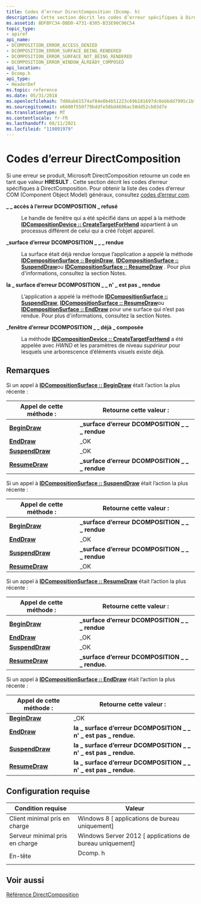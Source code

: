 ```yaml
---
title: Codes d’erreur DirectComposition (Dcomp. h)
description: Cette section décrit les codes d’erreur spécifiques à DirectComposition.
ms.assetid: 8DFBFC34-DBD0-4731-8305-B33E90C96C54
topic_type:
- apiref
api_name:
- DCOMPOSITION_ERROR_ACCESS_DENIED
- DCOMPOSITION_ERROR_SURFACE_BEING_RENDERED
- DCOMPOSITION_ERROR_SURFACE_NOT_BEING_RENDERED
- DCOMPOSITION_ERROR_WINDOW_ALREADY_COMPOSED
api_location:
- Dcomp.h
api_type:
- HeaderDef
ms.topic: reference
ms.date: 05/31/2018
ms.openlocfilehash: 7d86ab61574af84e0b4b51223c69b181697dc0ebbdd7995c1bff112e286cc3ba
ms.sourcegitcommit: e6600f550f79bddfe58bd4696ac50dd52cb03d7e
ms.translationtype: MT
ms.contentlocale: fr-FR
ms.lasthandoff: 08/11/2021
ms.locfileid: "119891979"
---
```

# <a name="directcomposition-error-codes"></a>Codes d’erreur DirectComposition

Si une erreur se produit, Microsoft DirectComposition retourne un code en tant que valeur **HRESULT** . Cette section décrit les codes d’erreur spécifiques à DirectComposition. Pour obtenir la liste des codes d’erreur COM (Component Object Model) généraux, consultez [codes d’erreur com](/windows/desktop/com/com-error-codes).

<dl> <dt>

<span id="DCOMPOSITION_ERROR_ACCESS_DENIED"></span><span id="dcomposition_error_access_denied"></span>**\_ \_ accès à l’erreur DCOMPOSITION \_ refusé**
</dt> <dd> <dl> <dt>


</dt> <dt>



Le handle de fenêtre qui a été spécifié dans un appel à la méthode [**IDCompositionDevice :: CreateTargetForHwnd**](/windows/win32/api/dcomp/nf-dcomp-idcompositiondevice-createtargetforhwnd) appartient à un processus différent de celui qui a créé l’objet appareil.


</dt> </dl> </dd> <dt>

<span id="DCOMPOSITION_ERROR_SURFACE_BEING_RENDERED"></span><span id="dcomposition_error_surface_being_rendered"></span>**\_surface d’erreur DCOMPOSITION \_ \_ \_ rendue**
</dt> <dd> <dl> <dt>


</dt> <dt>



La surface était déjà rendue lorsque l’application a appelé la méthode [**IDCompositionSurface :: BeginDraw**](/windows/win32/api/dcomp/nf-dcomp-idcompositionsurface-begindraw), [**IDCompositionSurface :: SuspendDraw**](/windows/win32/api/dcomp/nf-dcomp-idcompositionsurface-suspenddraw)ou [**IDCompositionSurface :: ResumeDraw**](/windows/win32/api/dcomp/nf-dcomp-idcompositionsurface-resumedraw) . Pour plus d'informations, consultez la section Notes.


</dt> </dl> </dd> <dt>

<span id="DCOMPOSITION_ERROR_SURFACE_NOT_BEING_RENDERED"></span><span id="dcomposition_error_surface_not_being_rendered"></span>**la \_ surface d’erreur DCOMPOSITION \_ \_ n' \_ est pas \_ rendue**
</dt> <dd> <dl> <dt>


</dt> <dt>



L’application a appelé la méthode [**IDCompositionSurface :: SuspendDraw**](/windows/win32/api/dcomp/nf-dcomp-idcompositionsurface-suspenddraw), [**IDCompositionSurface :: ResumeDraw**](/windows/win32/api/dcomp/nf-dcomp-idcompositionsurface-resumedraw)ou [**IDCompositionSurface :: EndDraw**](/windows/win32/api/dcomp/nf-dcomp-idcompositionsurface-enddraw) pour une surface qui n’est pas rendue. Pour plus d'informations, consultez la section Notes.


</dt> </dl> </dd> <dt>

<span id="DCOMPOSITION_ERROR_WINDOW_ALREADY_COMPOSED"></span><span id="dcomposition_error_window_already_composed"></span>**\_fenêtre d’erreur DCOMPOSITION \_ \_ déjà \_ composée**
</dt> <dd> <dl> <dt>


</dt> <dt>



La méthode [**IDCompositionDevice :: CreateTargetForHwnd**](/windows/win32/api/dcomp/nf-dcomp-idcompositiondevice-createtargetforhwnd) a été appelée avec *HWND* et les paramètres de niveau *supérieur* pour lesquels une arborescence d’éléments visuels existe déjà.


</dt> </dl> </dd> </dl>

## <a name="remarks"></a>Remarques

Si un appel à [**IDCompositionSurface :: BeginDraw**](/windows/win32/api/dcomp/nf-dcomp-idcompositionsurface-begindraw) était l’action la plus récente :



| Appel de cette méthode :                                    | Retourne cette valeur :                               |
|---------------------------------------------------------|---------------------------------------------------|
| [**BeginDraw**](/windows/win32/api/dcomp/nf-dcomp-idcompositionsurface-begindraw)     | **\_surface d’erreur DCOMPOSITION \_ \_ \_ rendue** |
| [**EndDraw**](/windows/win32/api/dcomp/nf-dcomp-idcompositionsurface-enddraw)         | \_OK                                             |
| [**SuspendDraw**](/windows/win32/api/dcomp/nf-dcomp-idcompositionsurface-suspenddraw) | \_OK                                             |
| [**ResumeDraw**](/windows/win32/api/dcomp/nf-dcomp-idcompositionsurface-resumedraw)   | **\_surface d’erreur DCOMPOSITION \_ \_ \_ rendue** |



 

Si un appel à [**IDCompositionSurface :: SuspendDraw**](/windows/win32/api/dcomp/nf-dcomp-idcompositionsurface-suspenddraw) était l’action la plus récente :



| Appel de cette méthode :                                    | Retourne cette valeur :                               |
|---------------------------------------------------------|---------------------------------------------------|
| [**BeginDraw**](/windows/win32/api/dcomp/nf-dcomp-idcompositionsurface-begindraw)     | **\_surface d’erreur DCOMPOSITION \_ \_ \_ rendue** |
| [**EndDraw**](/windows/win32/api/dcomp/nf-dcomp-idcompositionsurface-enddraw)         | \_OK                                             |
| [**SuspendDraw**](/windows/win32/api/dcomp/nf-dcomp-idcompositionsurface-suspenddraw) | **\_surface d’erreur DCOMPOSITION \_ \_ \_ rendue** |
| [**ResumeDraw**](/windows/win32/api/dcomp/nf-dcomp-idcompositionsurface-resumedraw)   | \_OK                                             |



 

Si un appel à [**IDCompositionSurface :: ResumeDraw**](/windows/win32/api/dcomp/nf-dcomp-idcompositionsurface-resumedraw) était l’action la plus récente :



| Appel de cette méthode :                                    | Retourne cette valeur :                                |
|---------------------------------------------------------|----------------------------------------------------|
| [**BeginDraw**](/windows/win32/api/dcomp/nf-dcomp-idcompositionsurface-begindraw)     | **\_surface d’erreur DCOMPOSITION \_ \_ \_ rendue**  |
| [**EndDraw**](/windows/win32/api/dcomp/nf-dcomp-idcompositionsurface-enddraw)         | \_OK                                              |
| [**SuspendDraw**](/windows/win32/api/dcomp/nf-dcomp-idcompositionsurface-suspenddraw) | \_OK                                              |
| [**ResumeDraw**](/windows/win32/api/dcomp/nf-dcomp-idcompositionsurface-resumedraw)   | **\_surface d’erreur DCOMPOSITION \_ \_ \_ rendue.** |



 

Si un appel à [**IDCompositionSurface :: EndDraw**](/windows/win32/api/dcomp/nf-dcomp-idcompositionsurface-enddraw) était l’action la plus récente :



| Appel de cette méthode :                                    | Retourne cette valeur :                                     |
|---------------------------------------------------------|---------------------------------------------------------|
| [**BeginDraw**](/windows/win32/api/dcomp/nf-dcomp-idcompositionsurface-begindraw)     | \_OK                                                   |
| [**EndDraw**](/windows/win32/api/dcomp/nf-dcomp-idcompositionsurface-enddraw)         | **la \_ surface d’erreur DCOMPOSITION \_ \_ n' \_ est pas \_ rendue.** |
| [**SuspendDraw**](/windows/win32/api/dcomp/nf-dcomp-idcompositionsurface-suspenddraw) | **la \_ surface d’erreur DCOMPOSITION \_ \_ n' \_ est pas \_ rendue.** |
| [**ResumeDraw**](/windows/win32/api/dcomp/nf-dcomp-idcompositionsurface-resumedraw)   | **la \_ surface d’erreur DCOMPOSITION \_ \_ n' \_ est pas \_ rendue.** |



 

## <a name="requirements"></a>Configuration requise



| Condition requise | Valeur |
|-------------------------------------|------------------------------------------------------------------------------------|
| Client minimal pris en charge<br/> | Windows 8 \[ applications de bureau uniquement\]<br/>                                         |
| Serveur minimal pris en charge<br/> | Windows Server 2012 \[ applications de bureau uniquement\]<br/>                               |
| En-tête<br/>                   | <dl> <dt>Dcomp. h</dt> </dl> |



## <a name="see-also"></a>Voir aussi

<dl> <dt>

[Référence DirectComposition](reference.md)
</dt> </dl>

 

